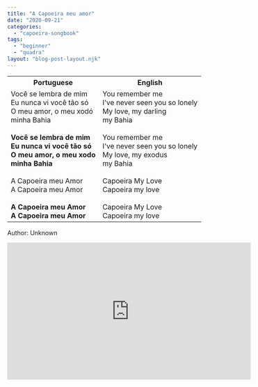 ```yaml
---
title: "A Capoeira meu amor"
date: "2020-09-21"
categories: 
  - "capoeira-songbook"
tags: 
  - "beginner"
  - "quadra"
layout: "blog-post-layout.njk"
---
```


<table class="capoeira-table">
    <tr class="header-row">
        <th>Portuguese</th>
        <th>English</th>
    </tr>
    <tr>
        <td>Você se lembra de mim<br>
        Eu nunca vi você tão só<br>
        O meu amor, o meu xodó<br>
        minha Bahia<br>
        <br>
        <strong>Você se lembra de mim<br>
        Eu nunca vi você tão só<br>
        O meu amor, o meu xodo<br>
        minha Bahia</strong><br>
        <br>
        A Capoeira meu Amor<br>
        A Capoeira meu Amor<br>
        <br>
        <strong>A Capoeira meu Amor<br>
        A Capoeira meu Amor</strong></td>
        <td>You remember me<br>
        I've never seen you so lonely<br>
        My love, my darling<br>
        my Bahia<br>
        <br>
        You remember me<br>
        I've never seen you so lonely<br>
        My love, my exodus<br>
        my Bahia<br>
        <br>
        Capoeira My Love<br>
        Capoeira my love<br>
        <br>
        Capoeira My Love<br>
        Capoeira my love</td>
    </tr>
</table>

<figcaption>

Author: Unknown

</figcaption>

<iframe width="560" height="315" src="https://www.youtube.com/embed/cfr_-bybKTw" title="YouTube video player" frameborder="0" allow="accelerometer; autoplay; clipboard-write; encrypted-media; gyroscope; picture-in-picture" allowfullscreen></iframe>